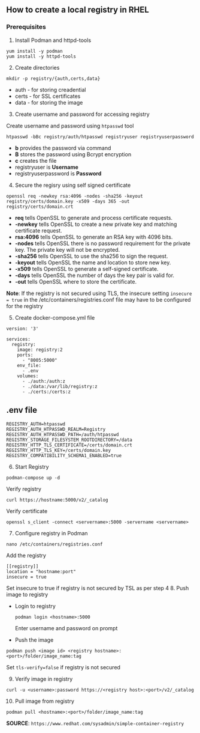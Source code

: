 ## How to create a local registry in RHEL

### Prerequisites
1. Install Podman and httpd-tools

```
yum install -y podman
yum install -y httpd-tools
```
2. Create directories

```
mkdir -p registry/{auth,certs,data}
```
* auth - for storing creadential
* certs - for SSL certificates
* data - for storing the image


3. Create username and password for accessing registry

Create username and password using `htpasswd` tool
```
htpasswd -bBc registry/auth/htpasswd registryuser registryuserpassword
```
* __b__ provides the password via command
* __B__ stores the password using Bcrypt encryption
* __c__ creates the file
* registryuser is __Username__
* registryuserpassword is __Password__

4. Secure the regisry using self signed certificate

```
openssl req -newkey rsa:4096 -nodes -sha256 -keyout registry/certs/domain.key -x509 -days 365 -out registry/certs/domain.crt
```
* __req__ tells OpenSSL to generate and process certificate requests.
* __-newkey__ tells OpenSSL to create a new private key and matching certificate request.
* __rsa:4096__ tells OpenSSL to generate an RSA key with 4096 bits.
* __-nodes__ tells OpenSSL there is no password requirement for the private key. The private key will not be encrypted.
* __-sha256__ tells OpenSSL to use the sha256 to sign the request.
* __-keyout__ tells OpenSSL the name and location to store new key.
* __-x509__ tells OpenSSL to generate a self-signed certificate.
* __-days__ tells OpenSSL the number of days the key pair is valid for.
* __-out__ tells OpenSSL where to store the certificate.

__Note__: If the registry is not secured using TLS, the insecure setting ```insecure = true``` in the /etc/containers/registries.conf file may have to be configured for the registry

5. Create docker-compose.yml file

```
version: '3'

services:
  registry:
    image: registry:2
    ports:
      - "8005:5000"
    env_file:
      - .env
    volumes:
      - ./auth:/auth:z
      - ./data:/var/lib/registry:z
      - ./certs:/certs:z
```
## .env file
```
REGISTRY_AUTH=htpasswd
REGISTRY_AUTH_HTPASSWD_REALM=Registry
REGISTRY_AUTH_HTPASSWD_PATH=/auth/htpasswd
REGISTRY_STORAGE_FILESYSTEM_ROOTDIRECTORY=/data
REGISTRY_HTTP_TLS_CERTIFICATE=/certs/domain.crt
REGISTRY_HTTP_TLS_KEY=/certs/domain.key
REGISTRY_COMPATIBILITY_SCHEMA1_ENABLED=true

```
6. Start Registry

```
podman-compose up -d
```
Verify registry 
```
curl https://hostname:5000/v2/_catalog
```
Verify certificate
```
openssl s_client -connect <servername>:5000 -servername <servername>
```
7. Configure registry in Podman

```
nano /etc/containers/registries.conf

```
Add the registry
```
[[registry]]
location = "hostname:port"
insecure = true
```
Set insecure to true if registry is not secured by TSL as per step 4
8. Push image to registry
  * Login to registry

    ```
    podman login <hostname>:5000
    ```
    Enter username and password on prompt
  * Push the image

   ```
   podman push <image id> <registry hostname>:<port>/folder/image_name:tag
   ```
Set ```tls-verify=false``` if registry is not secured 

9. Verify image in registry

```
curl -u <username>:password https://<registry host>:<port>/v2/_catalog
```
10. Pull image from registry
```
podman pull <hostname>:<port>/folder/image_name:tag
```

__SOURCE__: ```https://www.redhat.com/sysadmin/simple-container-registry```
